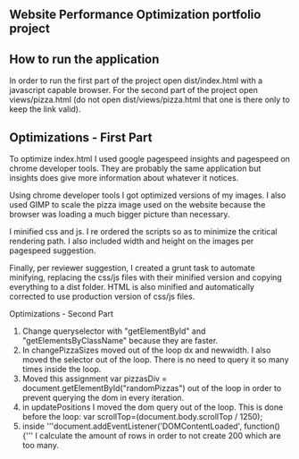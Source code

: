 ## Website Performance Optimization portfolio project

How to run the application
--------------------------

In order to run the first part of the project open dist/index.html with a javascript capable browser. For the second part of the project open views/pizza.html (do not open dist/views/pizza.html that one is there only to keep the link valid).

Optimizations - First Part
--------------------------

To optimize index.html I used google pagespeed insights and pagespeed on chrome developer tools. They are probably the same application but insights does give more information about whatever it notices.

Using chrome developer tools I got optimized versions of my images. I also used GIMP to scale the pizza image used on the website because the browser was loading a much bigger picture than necessary. 

I minified css and js. I re ordered the scripts so as to minimize the critical rendering path. I also included width and height on the images per pagespeed suggestion.

Finally, per reviewer suggestion, I created a grunt task to automate minifying, replacing the css/js files with their minified version and copying everything to a dist folder. HTML is also minified and automatically corrected to use production version of css/js files.

Optimizations - Second Part

1. Change queryselector with "getElementById" and "getElementsByClassName" because they are faster.
2. In changePizzaSizes moved out of the loop dx and newwidth. I also moved the selector out of the loop. There is no need to query it so many times inside the loop.
3. Moved this assignment var pizzasDiv = document.getElementById("randomPizzas") out of the loop in order to prevent querying the dom in every iteration.
4. in updatePositions I moved the dom query out of the loop. This is done before the loop: var scrollTop=(document.body.scrollTop / 1250);
5. inside '''document.addEventListener('DOMContentLoaded', function() {'''
   I calculate the amount of rows in order to not create 200 which are too many.